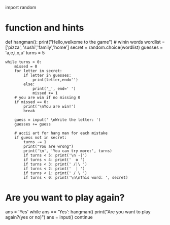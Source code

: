 import random


# function and hints
def hangman():
    print("Hello,welkome to the game")
    # winin words
    wordlist = ['pizza', 'sushi','family','home']
    secret = random.choice(wordlist)
    guesses = 'a,e,i,o,u'
    turns = 5

    while turns > 0:
        missed = 0
        for letter in secret:
            if letter in guesses:
                print(letter,end='')
            else:
                print('_', end=' ')
                missed += 1
        # you are win if no missing 0
        if missed == 0:
            print('\nYou are win!')
            break

        guess = input(' \nWrite the letter: ')
        guesses += guess

        # accii art for hang man for each mistake
        if guess not in secret:
            turns -= 1
            print("You are wrong")
            print('\n', 'You can try more:', turns)
            if turns < 5: print('\n -|')
            if turns < 4: print('  o ')
            if turns < 3: print(' /|\ ')
            if turns < 2: print('  | ')
            if turns < 1: print(' / \ ')
            if turns < 0: print('\n\nThis word: ', secret)


# Are you want to play again?
ans = 'Yes'
while ans == 'Yes':
    hangman()
    print("Are you want to play again?(yes or no)")
    ans = input()
    continue
